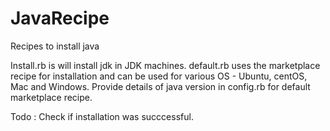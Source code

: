 # JavaRecipe
Recipes to install java 

Install.rb is will install jdk in JDK machines.
default.rb uses the marketplace recipe for installation and can be used for various OS - Ubuntu, centOS, Mac and Windows.
Provide details of java version in config.rb for default marketplace recipe.

Todo : Check if installation was succcessful.
